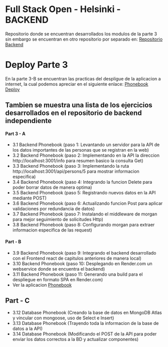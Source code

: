 # Full Stack Open - Helsinki - BACKEND

Repositorio donde se encuentran desarrollados los modulos de la parte 3 sin embargo se encuentran en otro repositorio por separado en: [Repositorio Backend](https://github.com/OutziderDev/FullStack-Backend)

# Deploy Parte 3
En la parte 3-B se encuentran las practicas del despligue de la aplicacion a internet, la cual podemos apreciar en el siguiente enlace:
[Phonebook Deploy](#)


## Tambien se muestra una lista de los ejercicios desarrollados en el repositorio de backend independiente

#### Part 3 - A 

- 3.1 Backend Phonebook (paso 1: Levantando un servidor para la API de los datos importantes de las personas que se registran en la web)
- 3.2 Backend Phonebook (paso 2: Implementando en la API la direccion  http://localhost:3001/info para resumen basico la consulta Get)
- 3.3 Backend Phonebook (paso 3: Implementando la ruta http://localhost:3001/api/persons/5 para mostrar informacion especifica)
- 3.4 Backend Phonebook (paso 4: Integrando la funcion Delete para poder borrar datos de manera optima)
- 3.5 Backend Phonebook (paso 5: Registrando nuevos datos en la API mediante POST)
- 3.6 Backend Phonebook (paso 6: Actualizando funcion Post para aplicar validaciones por redundancia de datos)
- 3.7 Backend Phonebook (paso 7: Instalando el middleware de morgan para mejor seguimiento de solicitudes Http)
- 3.8 Backend Phonebook (paso 8: Configurando morgan para extraer informacion especifica de las request)

#### Part  - B
- 3.9 Backend Phonebook (paso 9: Integrando el backend desarrollado con el Frontend react de capitulos anteriores de manera local)
- 3.10 Backend Phonebook (paso 10: Desplegando en Render.com  un webservice donde se encuentra el backend)
- 3.11 Backend Phonebook (paso 11: Generando una build para el despliegue en formato SPA en Render.com)
- Ver la aplicacion [Phonebook](https://phonebook-mpsk.onrender.com/)

## Part - C
- 3.12 Database Phonebook (Creando la base de datos en MongoDB Atlas y vincular con mongoose, uso de Select e Insert)
- 3.13 Database Phonebook (Trayendo toda la informacion de la base de datos a la API)
- 3.14 Database Phonebook (Modificando el POST de la API para poder enviar los datos correctos a la BD y actualizar componentes)